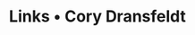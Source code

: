 ---
layout: feed
title: Links • Cory Dransfeldt
icon: link
description: Links I've liked.
permalink: /assets/feeds/links.xsl
---